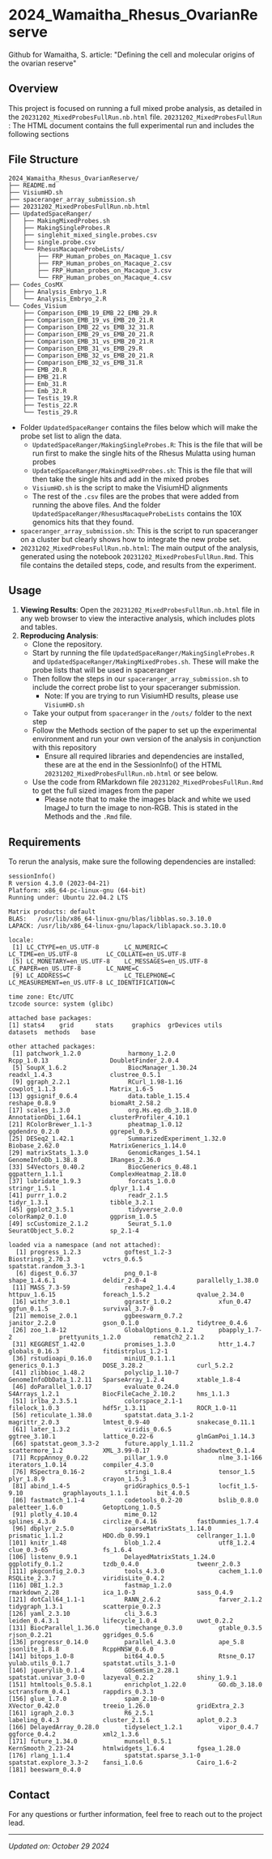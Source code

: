 # 2024_Wamaitha_Rhesus_OvarianReserve
Github for Wamaitha, S. article: "Defining the cell and molecular origins of the ovarian reserve" 

## Overview

This project is focused on running a full mixed probe analysis, as detailed in the `20231202_MixedProbesFullRun.nb.html` file. 
`20231202_MixedProbesFullRun` : The HTML document contains the full experimental run and includes the following sections

## File Structure
```
2024_Wamaitha_Rhesus_OvarianReserve/
├── README.md
├── VisiumHD.sh
├── spaceranger_array_submission.sh
├── 20231202_MixedProbesFullRun.nb.html
├── UpdatedSpaceRanger/
│   ├── MakingMixedProbes.sh
│   ├── MakingSingleProbes.R
│   ├── singlehit_mixed_single.probes.csv
│   ├── single.probe.csv
│   └── RhesusMacaqueProbeLists/
│       ├── FRP_Human_probes_on_Macaque_1.csv
│       ├── FRP_Human_probes_on_Macaque_2.csv
│       ├── FRP_Human_probes_on_Macaque_3.csv
│       └── FRP_Human_probes_on_Macaque_4.csv
├── Codes_CosMX
│   ├── Analysis_Embryo_1.R
│   └── Analysis_Embryo_2.R
└── Codes_Visium
    ├── Comparison_EMB_19_EMB_22_EMB_29.R
    ├── Comparison_EMB_19_vs_EMB_20_21.R
    ├── Comparison_EMB_22_vs_EMB_32_31.R
    ├── Comparison_EMB_29_vs_EMB_20_21.R
    ├── Comparison_EMB_31_vs_EMB_20_21.R
    ├── Comparison_EMB_31_vs_EMB_29.R
    ├── Comparison_EMB_32_vs_EMB_20_21.R
    ├── Comparison_EMB_32_vs_EMB_31.R
    ├── EMB_20.R
    ├── EMB_21.R
    ├── Emb_31.R
    ├── Emb_32.R
    ├── Testis_19.R
    ├── Testis_22.R
    └── Testis_29.R
```
- Folder `UpdatedSpaceRanger` contains the files below which will make the probe set list to align the data.
    - `UpdatedSpaceRanger/MakingSingleProbes.R`: This is the file that will be run first to make the single hits of the Rhesus Mulatta using human probes
    - `UpdatedSpaceRanger/MakingMixedProbes.sh`: This is the file that will then take the single hits and add in the mixed probes
    - `VisiumHD.sh` is the script to make the VisiumHD alignments
    - The rest of the `.csv` files are the probes that were added from running the above files. And the folder `UpdatedSpaceRanger/RhesusMacaqueProbeLists` contains the 10X genomics hits that they found.
- `spaceranger_array_submission.sh`: This is the script to run spaceranger on a cluster but clearly shows how to integrate the new probe set.
- `20231202_MixedProbesFullRun.nb.html`: The main output of the analysis, generated using the notebook `20231202_MixedProbesFullRun.Rmd`. This file contains the detailed steps, code, and results from the experiment.

## Usage

1. **Viewing Results**: Open the `20231202_MixedProbesFullRun.nb.html` file in any web browser to view the interactive analysis, which includes plots and tables.
2. **Reproducing Analysis**:
    - Clone the repository.
    - Start by running the file `UpdatedSpaceRanger/MakingSingleProbes.R` and `UpdatedSpaceRanger/MakingMixedProbes.sh`. These will make the probe lists that will be used in spaceranger
    - Then follow the steps in our `spaceranger_array_submission.sh` to include the correct probe list to your spaceranger submission.
        - Note: If you are trying to run VisiumHD results, please use `VisiumHD.sh`
    - Take your output from `spaceranger` in the `/outs/` folder to the next step
    - Follow the Methods section of the paper to set up the experimental environment and run your own version of the analysis in conjunction with this repository
        - Ensure all required libraries and dependencies are installed, these are at the end in the SessionInfo() of the HTML `20231202_MixedProbesFullRun.nb.html` or see below.
    - Use the code from RMarkdown file `20231202_MixedProbesFullRun.Rmd` to get the full sized images from the paper
        - Please note that to make the images black and white we used ImageJ to turn the image to non-RGB. This is stated in the Methods and the `.Rmd` file.

## Requirements

To rerun the analysis, make sure the following dependencies are installed:
```
sessionInfo()
R version 4.3.0 (2023-04-21)
Platform: x86_64-pc-linux-gnu (64-bit)
Running under: Ubuntu 22.04.2 LTS

Matrix products: default
BLAS:   /usr/lib/x86_64-linux-gnu/blas/libblas.so.3.10.0 
LAPACK: /usr/lib/x86_64-linux-gnu/lapack/liblapack.so.3.10.0

locale:
 [1] LC_CTYPE=en_US.UTF-8       LC_NUMERIC=C               LC_TIME=en_US.UTF-8        LC_COLLATE=en_US.UTF-8    
 [5] LC_MONETARY=en_US.UTF-8    LC_MESSAGES=en_US.UTF-8    LC_PAPER=en_US.UTF-8       LC_NAME=C                 
 [9] LC_ADDRESS=C               LC_TELEPHONE=C             LC_MEASUREMENT=en_US.UTF-8 LC_IDENTIFICATION=C       

time zone: Etc/UTC
tzcode source: system (glibc)

attached base packages:
[1] stats4    grid      stats     graphics  grDevices utils     datasets  methods   base     

other attached packages:
 [1] patchwork_1.2.0             harmony_1.2.0               Rcpp_1.0.13                 DoubletFinder_2.0.4        
 [5] SoupX_1.6.2                 BiocManager_1.30.24         readxl_1.4.3                clustree_0.5.1             
 [9] ggraph_2.2.1                RCurl_1.98-1.16             cowplot_1.1.3               Matrix_1.6-5               
[13] ggsignif_0.6.4              data.table_1.15.4           reshape_0.8.9               biomaRt_2.58.2             
[17] scales_1.3.0                org.Hs.eg.db_3.18.0         AnnotationDbi_1.64.1        clusterProfiler_4.10.1     
[21] RColorBrewer_1.1-3          pheatmap_1.0.12             ggdendro_0.2.0              ggrepel_0.9.5              
[25] DESeq2_1.42.1               SummarizedExperiment_1.32.0 Biobase_2.62.0              MatrixGenerics_1.14.0      
[29] matrixStats_1.3.0           GenomicRanges_1.54.1        GenomeInfoDb_1.38.8         IRanges_2.36.0             
[33] S4Vectors_0.40.2            BiocGenerics_0.48.1         ggpattern_1.1.1             ComplexHeatmap_2.18.0      
[37] lubridate_1.9.3             forcats_1.0.0               stringr_1.5.1               dplyr_1.1.4                
[41] purrr_1.0.2                 readr_2.1.5                 tidyr_1.3.1                 tibble_3.2.1               
[45] ggplot2_3.5.1               tidyverse_2.0.0             colorRamp2_0.1.0            ggprism_1.0.5              
[49] scCustomize_2.1.2           Seurat_5.1.0                SeuratObject_5.0.2          sp_2.1-4                   

loaded via a namespace (and not attached):
  [1] progress_1.2.3            goftest_1.2-3             Biostrings_2.70.3         vctrs_0.6.5               spatstat.random_3.3-1    
  [6] digest_0.6.37             png_0.1-8                 shape_1.4.6.1             deldir_2.0-4              parallelly_1.38.0        
 [11] MASS_7.3-59               reshape2_1.4.4            httpuv_1.6.15             foreach_1.5.2             qvalue_2.34.0            
 [16] withr_3.0.1               ggrastr_1.0.2             xfun_0.47                 ggfun_0.1.5               survival_3.7-0           
 [21] memoise_2.0.1             ggbeeswarm_0.7.2          janitor_2.2.0             gson_0.1.0                tidytree_0.4.6           
 [26] zoo_1.8-12                GlobalOptions_0.1.2       pbapply_1.7-2             prettyunits_1.2.0         rematch2_2.1.2           
 [31] KEGGREST_1.42.0           promises_1.3.0            httr_1.4.7                globals_0.16.3            fitdistrplus_1.2-1       
 [36] rstudioapi_0.16.0         miniUI_0.1.1.1            generics_0.1.3            DOSE_3.28.2               curl_5.2.2               
 [41] zlibbioc_1.48.2           polyclip_1.10-7           GenomeInfoDbData_1.2.11   SparseArray_1.2.4         xtable_1.8-4             
 [46] doParallel_1.0.17         evaluate_0.24.0           S4Arrays_1.2.1            BiocFileCache_2.10.2      hms_1.1.3                
 [51] irlba_2.3.5.1             colorspace_2.1-1          filelock_1.0.3            hdf5r_1.3.11              ROCR_1.0-11              
 [56] reticulate_1.38.0         spatstat.data_3.1-2       magrittr_2.0.3            lmtest_0.9-40             snakecase_0.11.1         
 [61] later_1.3.2               viridis_0.6.5             ggtree_3.10.1             lattice_0.22-6            glmGamPoi_1.14.3         
 [66] spatstat.geom_3.3-2       future.apply_1.11.2       scattermore_1.2           XML_3.99-0.17             shadowtext_0.1.4         
 [71] RcppAnnoy_0.0.22          pillar_1.9.0              nlme_3.1-166              iterators_1.0.14          compiler_4.3.0           
 [76] RSpectra_0.16-2           stringi_1.8.4             tensor_1.5                plyr_1.8.9                crayon_1.5.3             
 [81] abind_1.4-5               gridGraphics_0.5-1        locfit_1.5-9.10           graphlayouts_1.1.1        bit_4.0.5                
 [86] fastmatch_1.1-4           codetools_0.2-20          bslib_0.8.0               paletteer_1.6.0           GetoptLong_1.0.5         
 [91] plotly_4.10.4             mime_0.12                 splines_4.3.0             circlize_0.4.16           fastDummies_1.7.4        
 [96] dbplyr_2.5.0              sparseMatrixStats_1.14.0  prismatic_1.1.2           HDO.db_0.99.1             cellranger_1.1.0         
[101] knitr_1.48                blob_1.2.4                utf8_1.2.4                clue_0.3-65               fs_1.6.4                 
[106] listenv_0.9.1             DelayedMatrixStats_1.24.0 ggplotify_0.1.2           tzdb_0.4.0                tweenr_2.0.3             
[111] pkgconfig_2.0.3           tools_4.3.0               cachem_1.1.0              RSQLite_2.3.7             viridisLite_0.4.2        
[116] DBI_1.2.3                 fastmap_1.2.0             rmarkdown_2.28            ica_1.0-3                 sass_0.4.9               
[121] dotCall64_1.1-1           RANN_2.6.2                farver_2.1.2              tidygraph_1.3.1           scatterpie_0.2.3         
[126] yaml_2.3.10               cli_3.6.3                 leiden_0.4.3.1            lifecycle_1.0.4           uwot_0.2.2               
[131] BiocParallel_1.36.0       timechange_0.3.0          gtable_0.3.5              rjson_0.2.21              ggridges_0.5.6           
[136] progressr_0.14.0          parallel_4.3.0            ape_5.8                   jsonlite_1.8.8            RcppHNSW_0.6.0           
[141] bitops_1.0-8              bit64_4.0.5               Rtsne_0.17                yulab.utils_0.1.7         spatstat.utils_3.1-0     
[146] jquerylib_0.1.4           GOSemSim_2.28.1           spatstat.univar_3.0-0     lazyeval_0.2.2            shiny_1.9.1              
[151] htmltools_0.5.8.1         enrichplot_1.22.0         GO.db_3.18.0              sctransform_0.4.1         rappdirs_0.3.3           
[156] glue_1.7.0                spam_2.10-0               XVector_0.42.0            treeio_1.26.0             gridExtra_2.3            
[161] igraph_2.0.3              R6_2.5.1                  labeling_0.4.3            cluster_2.1.6             aplot_0.2.3              
[166] DelayedArray_0.28.0       tidyselect_1.2.1          vipor_0.4.7               ggforce_0.4.2             xml2_1.3.6               
[171] future_1.34.0             munsell_0.5.1             KernSmooth_2.23-24        htmlwidgets_1.6.4         fgsea_1.28.0             
[176] rlang_1.1.4               spatstat.sparse_3.1-0     spatstat.explore_3.3-2    fansi_1.0.6               Cairo_1.6-2              
[181] beeswarm_0.4.0   
```

## Contact

For any questions or further information, feel free to reach out to the project lead.

---

*Updated on: October 29 2024*
